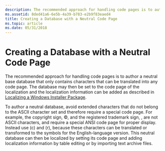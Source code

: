 ```yaml
---
description: The recommended approach for handling code pages is to author a neutral base database that only contains characters that can be translated into any code page.
ms.assetid: 8ded41a6-6e5b-4a39-b783-e2b9f83eaed4
title: Creating a Database with a Neutral Code Page
ms.topic: article
ms.date: 05/31/2018
---
```


# Creating a Database with a Neutral Code Page

The recommended approach for handling code pages is to author a neutral base database that only contains characters that can be translated into any code page. The database may then be set to the code page of the localization and the localization information can be added as described in [Localizing a Windows Installer Package](localizing-a-windows-installer-package.md).

To author a neutral database, avoid extended characters that do not belong to the ASCII character set and therefore require a special code page. For example, the copyright sign, ©, and the registered trademark sign, , are not ASCII characters, and require a special ANSI code page for proper display. Instead use (c) and (r), because these characters can be translated or transformed to the symbols for the English-language version. This neutral database can then be localized by setting its code page and adding localization information by table editing or by importing text archive files.

 

 



